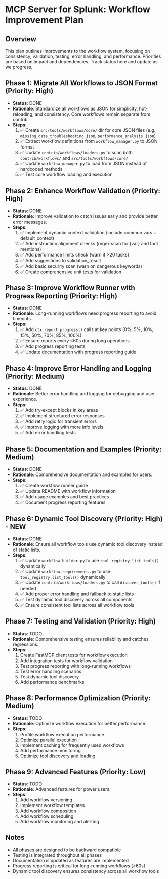 # MCP Server for Splunk: Workflow Improvement Plan

## Overview
This plan outlines improvements to the workflow system, focusing on consistency, validation, testing, error handling, and performance. Priorities are based on impact and dependencies. Track status here and update as we progress.

## Phase 1: Migrate All Workflows to JSON Format (Priority: High)
- **Status**: DONE
- **Rationale**: Standardize all workflows as JSON for simplicity, hot-reloading, and consistency. Core workflows remain separate from contrib.
- **Steps**:
  1. ✅ Create `src/tools/workflows/core/` dir for core JSON files (e.g., `missing_data_troubleshooting.json`, `performance_analysis.json`)
  2. ✅ Extract workflow definitions from `workflow_manager.py` to JSON format
  3. ✅ Update `contrib/workflows/loaders.py` to scan both `contrib/workflows/` and `src/tools/workflows/core/`
  4. ✅ Update `workflow_manager.py` to load from JSON instead of hardcoded methods
  5. ✅ Test core workflow loading and execution

## Phase 2: Enhance Workflow Validation (Priority: High)
- **Status**: DONE
- **Rationale**: Improve validation to catch issues early and provide better error messages.
- **Steps**:
  1. ✅ Implement dynamic context validation (include common vars + default_context)
  2. ✅ Add instruction alignment checks (regex scan for {var} and tool mentions)
  3. ✅ Add performance limits check (warn if >20 tasks)
  4. ✅ Add suggestions to validation_result
  5. ✅ Add basic security scan (warn on dangerous keywords)
  6. ✅ Create comprehensive unit tests for validation

## Phase 3: Improve Workflow Runner with Progress Reporting (Priority: High)
- **Status**: DONE
- **Rationale**: Long-running workflows need progress reporting to avoid timeouts.
- **Steps**:
  1. ✅ Add `ctx.report_progress()` calls at key points (0%, 5%, 10%, 15%, 50%, 70%, 85%, 100%)
  2. ✅ Ensure reports every <60s during long operations
  3. ✅ Add progress reporting tests
  4. ✅ Update documentation with progress reporting guide

## Phase 4: Improve Error Handling and Logging (Priority: Medium)
- **Status**: DONE
- **Rationale**: Better error handling and logging for debugging and user experience.
- **Steps**:
  1. ✅ Add try-except blocks in key areas
  2. ✅ Implement structured error responses
  3. ✅ Add retry logic for transient errors
  4. ✅ Improve logging with more info levels
  5. ✅ Add error handling tests

## Phase 5: Documentation and Examples (Priority: Medium)
- **Status**: DONE
- **Rationale**: Comprehensive documentation and examples for users.
- **Steps**:
  1. ✅ Create workflow runner guide
  2. ✅ Update README with workflow information
  3. ✅ Add usage examples and best practices
  4. ✅ Document progress reporting features

## Phase 6: Dynamic Tool Discovery (Priority: High) - **NEW**
- **Status**: DONE
- **Rationale**: Ensure all workflow tools use dynamic tool discovery instead of static lists.
- **Steps**:
  1. ✅ Update `workflow_builder.py` to use `tool_registry.list_tools()` dynamically
  2. ✅ Update `workflow_requirements.py` to use `tool_registry.list_tools()` dynamically
  3. ✅ Update `contrib/workflows/loaders.py` to call `discover_tools()` if needed
  4. ✅ Add proper error handling and fallback to static lists
  5. ✅ Test dynamic tool discovery across all components
  6. ✅ Ensure consistent tool lists across all workflow tools

## Phase 7: Testing and Validation (Priority: High)
- **Status**: TODO
- **Rationale**: Comprehensive testing ensures reliability and catches regressions.
- **Steps**:
  1. Create FastMCP client tests for workflow execution
  2. Add integration tests for workflow validation
  3. Test progress reporting with long-running workflows
  4. Test error handling scenarios
  5. Test dynamic tool discovery
  6. Add performance benchmarks

## Phase 8: Performance Optimization (Priority: Medium)
- **Status**: TODO
- **Rationale**: Optimize workflow execution for better performance.
- **Steps**:
  1. Profile workflow execution performance
  2. Optimize parallel execution
  3. Implement caching for frequently used workflows
  4. Add performance monitoring
  5. Optimize tool discovery and loading

## Phase 9: Advanced Features (Priority: Low)
- **Status**: TODO
- **Rationale**: Advanced features for power users.
- **Steps**:
  1. Add workflow versioning
  2. Implement workflow templates
  3. Add workflow composition
  4. Add workflow scheduling
  5. Add workflow monitoring and alerting

## Notes
- All phases are designed to be backward compatible
- Testing is integrated throughout all phases
- Documentation is updated as features are implemented
- Progress reporting is critical for long-running workflows (>60s)
- Dynamic tool discovery ensures consistency across all workflow tools
